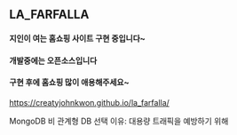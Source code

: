 ## LA_FARFALLA
#### 지인이 여는 홈쇼핑 사이트 구현 중입니다~ 
#### 개발중에는 오픈소스입니다
#### 구현 후에 홈쇼핑 많이 애용해주세요~

https://creatyjohnkwon.github.io/la_farfalla/

MongoDB 
비 관계형 DB 선택 이유: 대용량 트래픽을 예방하기 위해